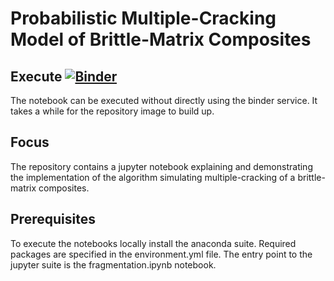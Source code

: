 # Probabilistic Multiple-Cracking Model of Brittle-Matrix Composites 

## Execute [![Binder](https://mybinder.org/badge.svg)](https://mybinder.org/v2/gh/rosoba/bmcs_fragmentation.git/master?urlpath=%2Fapps%2Ffragmentation.ipynb)
The notebook can be executed without directly
using the binder service. It takes a while for the repository image to build up.

## Focus
The repository contains a jupyter notebook explaining and demonstrating 
the implementation of the algorithm simulating multiple-cracking 
of a brittle-matrix composites.

## Prerequisites 
To execute the notebooks locally install the anaconda suite. Required packages
are specified in the environment.yml file. The entry point to the jupyter suite 
is the fragmentation.ipynb notebook.